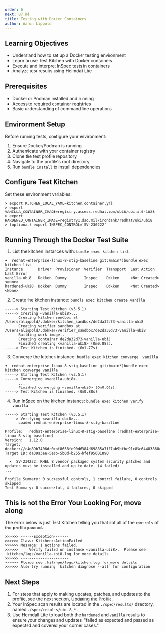 ```yaml
---
order: 6
next: 07.md
title: Testing with Docker Containers
author: Aaron Lippold
---
```


## Learning Objectives

- Understand how to set up a Docker testing environment
- Learn to use Test Kitchen with Docker containers
- Execute and interpret InSpec tests in containers
- Analyze test results using Heimdall Lite

## Prerequisites

- Docker or Podman installed and running
- Access to required container registries
- Basic understanding of command line operations

## Environment Setup

Before running tests, configure your environment:

1. Ensure Docker/Podman is running
2. Authenticate with your container registry
3. Clone the test profile repository
4. Navigate to the profile's root directory
5. Run `bundle install` to install dependencies

## Configure Test Kitchen

Set these environment variables:

```shell
> export KITCHEN_LOCAL_YAML=kitchen.container.yml
> export VANILLA_CONTAINER_IMAGE=registry.access.redhat.com/ubi8/ubi:8.9-1028
> export HARDENED_CONTAINER_IMAGE=registry1.dso.mil/ironbank/redhat/ubi/ubi8
> (optional) export INSPEC_CONTROL='SV-230222'
```

## Running Through the Docker Test Suite

1. List the kitchen instances with: `bundle exec kitchen list`

```shell
➜  redhat-enterprise-linux-8-stig-baseline git:(main*)bundle exec kitchen list
Instance       Driver  Provisioner  Verifier  Transport  Last Action    Last Error
vanilla-ubi8   Dokken  Dummy        Inspec    Dokken     <Not Created>  <None>
hardened-ubi8  Dokken  Dummy        Inspec    Dokken     <Not Created>  <None>
```

2. Create the kitchen instance: `bundle exec kitchen create vanilla`

```shell
-----> Starting Test Kitchen (v3.5.1)
-----> Creating <vanilla-ubi8>...
      Creating kitchen sandbox at /Users/alippold/.dokken/kitchen_sandbox/de2da32d73-vanilla-ubi8
      Creating verifier sandbox at /Users/alippold/.dokken/verifier_sandbox/de2da32d73-vanilla-ubi8
      Building work image..
      Creating container de2da32d73-vanilla-ubi8
      Finished creating <vanilla-ubi8> (0m0.88s).
-----> Test Kitchen is finished. (0m1.77s)
```

3. Converge the kitchen instance: `bundle exec kitchen converge  vanilla`

```shell
➜  redhat-enterprise-linux-8-stig-baseline git:(main*)bundle exec kitchen converge vanilla
-----> Starting Test Kitchen (v3.5.1)
-----> Converging <vanilla-ubi8>...
      ...
      Finished converging <vanilla-ubi8> (0m0.00s).
-----> Test Kitchen is finished. (0m0.88s)
```

4. Run InSpec on the kitchen instance: `bundle exec kitchen verify vanilla`

```shell
-----> Starting Test Kitchen (v3.5.1)
-----> Verifying <vanilla-ubi8>...
      Loaded redhat-enterprise-linux-8-stig-baseline

Profile:   redhat-enterprise-linux-8-stig-baseline (redhat-enterprise-linux-8-stig-baseline)
Version:   1.12.0
Target:    docker://c4e89b7406dc0ebf8658fe90d6384d69885a7f07ab9bfbc91c85c64483868c44
Target ID: da39a3ee-5e6b-5b0d-b255-bfef95601890

  ×  SV-230222: RHEL 8 vendor packaged system security patches and updates must be installed and up to date. (4 failed)
...

Profile Summary: 0 successful controls, 1 control failure, 0 controls skipped
Test Summary: 0 successful, 4 failures, 0 skipped
```

## This is not the **Error** Your Looking For, move along

The error below is just Test Kitchen telling you that not all of the `controls` of the profile passed.

```shell
>>>>>> ------Exception-------
>>>>>> Class: Kitchen::ActionFailed
>>>>>> Message: 1 actions failed.
>>>>>>     Verify failed on instance <vanilla-ubi8>.  Please see .kitchen/logs/vanilla-ubi8.log for more details
>>>>>> ----------------------
>>>>>> Please see .kitchen/logs/kitchen.log for more details
>>>>>> Also try running `kitchen diagnose --all` for configuration
```

## Next Steps

1. For steps that apply to making updates, patches, and updates to the profile, see the next section, [Updating the Profile](#updating-the-profile).
2. Your InSpec scan results are located in the `./spec/results/` directory, named `./spec/results/ubi-8_*.`
3. Use Heimdall Lite to load both the `hardened` and `vanilla` results to ensure your changes and updates, "failed as expected and passed as expected and covered your corner cases."
